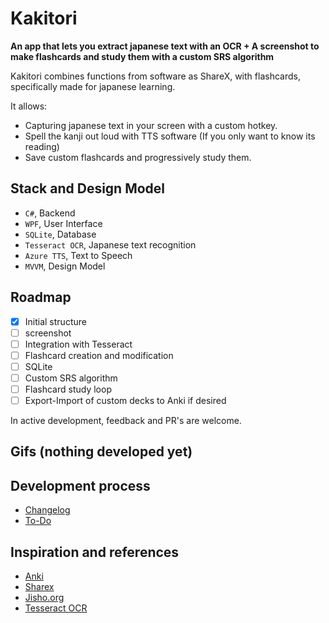 # Kakitori
**An app that lets you extract japanese text with an OCR + A screenshot to make flashcards and study them with a custom SRS algorithm**

Kakitori combines functions from software as ShareX, with flashcards, specifically made for japanese learning.

It allows:
- Capturing japanese text in your screen with a custom hotkey.
- Spell the kanji out loud with TTS software (If you only want to know its reading)
- Save custom flashcards and progressively study them.

## Stack and Design Model

- `C#`, Backend 
- `WPF`, User Interface
- `SQLite`, Database 
- `Tesseract OCR`, Japanese text recognition 
- `Azure TTS`, Text to Speech 
- `MVVM`,  Design Model 

## Roadmap

- [x] Initial structure
- [ ] screenshot 
- [ ] Integration with Tesseract
- [ ] Flashcard creation and modification
- [ ] SQLite
- [ ] Custom SRS algorithm
- [ ] Flashcard study loop
- [ ] Export-Import of custom decks to Anki if desired

In active development, feedback and PR's are welcome.

## Gifs (nothing developed yet)

## Development process

- [Changelog](CHANGELOG.md)
- [To-Do](https://github.com/Urielcito/Kakitori/issues)

## Inspiration and references

- [Anki](https://apps.ankiweb.net/)
- [Sharex](https://getsharex.com/)
- [Jisho.org](https://jisho.org/)
- [Tesseract OCR](https://github.com/tesseract-ocr/tesseract)